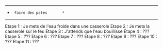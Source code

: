 ******************************
*      Faire des pates       *
******************************

Etape 1  : Je mets de l'eau froide dans une casserole
Etape 2  : Je mets la casserole sur le feu
Etape 3  : J'attends que l'eau bouillisse
Etape 4  : ???
Etape 5  : ???
Etape 6  : ???
Etape 7  : ???
Etape 8  : ???
Etape 9  : ???
Etape 10 : ???
Etape 11 : ???

